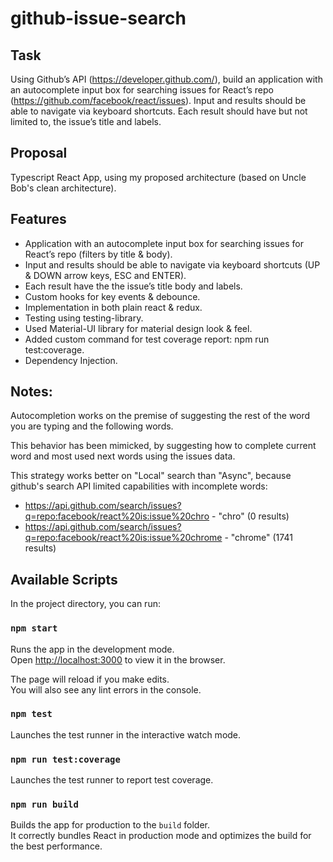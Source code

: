 # github-issue-search

## Task
Using Github’s API (https://developer.github.com/), build an application with an autocomplete input box for searching issues for React’s repo (https://github.com/facebook/react/issues). Input and results should be able to navigate via keyboard shortcuts. Each result should have but not limited to, the issue’s title and labels.

## Proposal
Typescript React App, using my proposed architecture (based on Uncle Bob's clean architecture).

## Features
- Application with an autocomplete input box for searching issues for React’s repo (filters by title & body).
- Input and results should be able to navigate via keyboard shortcuts (UP & DOWN arrow keys, ESC and ENTER).
- Each result have the the issue’s title body and labels.
- Custom hooks for key events & debounce.
- Implementation in both plain react & redux.
- Testing using testing-library.
- Used Material-UI library for material design look & feel.
- Added custom command for test coverage report: npm run test:coverage.
- Dependency Injection.

## Notes:
Autocompletion works on the premise of suggesting the rest of the word you are typing and the following words. 

This behavior has been mimicked, by suggesting how to complete current word and most used next words using the issues data.

This strategy works better on "Local" search than "Async", because github's search API limited capabilities with incomplete words:
- https://api.github.com/search/issues?q=repo:facebook/react%20is:issue%20chro - "chro" (0 results)
- https://api.github.com/search/issues?q=repo:facebook/react%20is:issue%20chrome - "chrome" (1741 results)

## Available Scripts

In the project directory, you can run:

### `npm start`

Runs the app in the development mode.\
Open [http://localhost:3000](http://localhost:3000) to view it in the browser.

The page will reload if you make edits.\
You will also see any lint errors in the console.

### `npm test`

Launches the test runner in the interactive watch mode.

### `npm run test:coverage`

Launches the test runner to report test coverage.

### `npm run build`

Builds the app for production to the `build` folder.\
It correctly bundles React in production mode and optimizes the build for the best performance.

